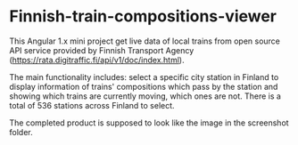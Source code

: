 # Finnish-train-compositions-viewer

This Angular 1.x mini project get live data of local trains from open source API service provided by Finnish Transport Agency (https://rata.digitraffic.fi/api/v1/doc/index.html).

The main functionality includes: select a specific city station in Finland to display information of trains' compositions which pass by the station and showing which trains are currently moving, which ones are not. There is a total of 536 stations across Finland to select.

The completed product is supposed to look like the image in the screenshot folder.
